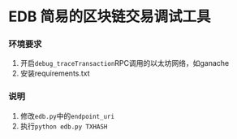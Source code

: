 # EDB 简易的区块链交易调试工具

### 环境要求

1. 开启```debug_traceTransaction```RPC调用的以太坊网络，如ganache
2. 安装requirements.txt

### 说明

1. 修改```edb.py```中的```endpoint_uri```
2. 执行```python edb.py TXHASH```
